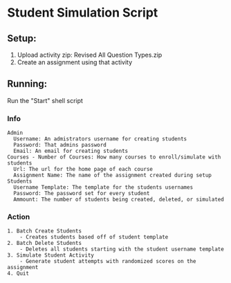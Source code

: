 # Student Simulation Script

## Setup: 
1. Upload activity zip: Revised All Question Types.zip
2. Create an assignment using that activity

## Running:

Run the "Start" shell script

### Info
	Admin
	  Username: An admistrators username for creating students
	  Password: That admins password
	  Email: An email for creating students
	Courses - Number of Courses: How many courses to enroll/simulate with students
	  Url: The url for the home page of each course
	  Assignment Name: The name of the assignment created during setup
	Students
	  Username Template: The template for the students usernames
	  Password: The password set for every student
	  Ammount: The number of students being created, deleted, or simulated

### Action
	1. Batch Create Students
		- Creates students based off of student template
	2. Batch Delete Students
		- Deletes all students starting with the student username template
	3. Simulate Student Activity
		- Generate student attempts with randomized scores on the assignment
	4. Quit
 